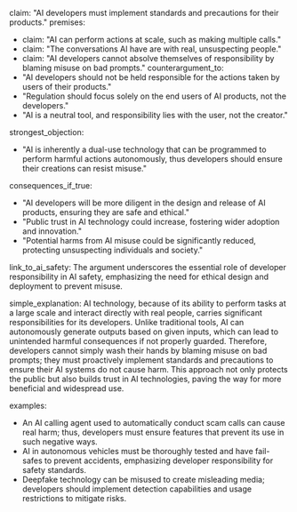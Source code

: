 claim: "AI developers must implement standards and precautions for their products."
premises:
  - claim: "AI can perform actions at scale, such as making multiple calls."
  - claim: "The conversations AI have are with real, unsuspecting people."
  - claim: "AI developers cannot absolve themselves of responsibility by blaming misuse on bad prompts."
counterargument_to:
  - "AI developers should not be held responsible for the actions taken by users of their products."
  - "Regulation should focus solely on the end users of AI products, not the developers."
  - "AI is a neutral tool, and responsibility lies with the user, not the creator."

strongest_objection:
  - "AI is inherently a dual-use technology that can be programmed to perform harmful actions autonomously, thus developers should ensure their creations can resist misuse."

consequences_if_true:
  - "AI developers will be more diligent in the design and release of AI products, ensuring they are safe and ethical."
  - "Public trust in AI technology could increase, fostering wider adoption and innovation."
  - "Potential harms from AI misuse could be significantly reduced, protecting unsuspecting individuals and society."

link_to_ai_safety:
  The argument underscores the essential role of developer responsibility in AI safety, emphasizing the need for ethical design and deployment to prevent misuse.

simple_explanation:
  AI technology, because of its ability to perform tasks at a large scale and interact directly with real people, carries significant responsibilities for its developers. Unlike traditional tools, AI can autonomously generate outputs based on given inputs, which can lead to unintended harmful consequences if not properly guarded. Therefore, developers cannot simply wash their hands by blaming misuse on bad prompts; they must proactively implement standards and precautions to ensure their AI systems do not cause harm. This approach not only protects the public but also builds trust in AI technologies, paving the way for more beneficial and widespread use.

examples:
  - An AI calling agent used to automatically conduct scam calls can cause real harm; thus, developers must ensure features that prevent its use in such negative ways.
  - AI in autonomous vehicles must be thoroughly tested and have fail-safes to prevent accidents, emphasizing developer responsibility for safety standards.
  - Deepfake technology can be misused to create misleading media; developers should implement detection capabilities and usage restrictions to mitigate risks.